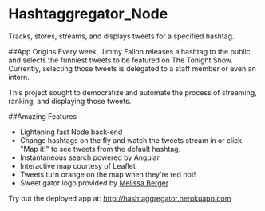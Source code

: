 Hashtaggregator_Node
====================

Tracks, stores, streams, and displays tweets for a specified hashtag.

##App Origins
Every week, Jimmy Fallon releases a hashtag to the public and selects the funniest tweets to be featured on The Tonight Show. Currently, selecting those tweets is delegated to a staff member or even an intern.

This project sought to democratize and automate the process of streaming, ranking, and displaying those tweets. 

##Amazing Features
* Lightening fast Node back-end
* Change hashtags on the fly and watch the tweets stream in or click "Map it!" to see tweets from the default hashtag.
* Instantaneous search powered by Angular
* Interactive map courtesy of Leaflet
* Tweets turn orange on the map when they're red hot!
* Sweet gator logo provided by [Melissa Berger](http://melissaberger.com)

Try out the deployed app at: <http://hashtaggregator.herokuapp.com>
